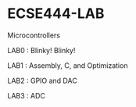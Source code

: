 # ECSE444-LAB
Microcontrollers

LAB0 : Blinky! Blinky!

LAB1 : Assembly, C, and Optimization

LAB2 : GPIO and DAC

LAB3 : ADC
